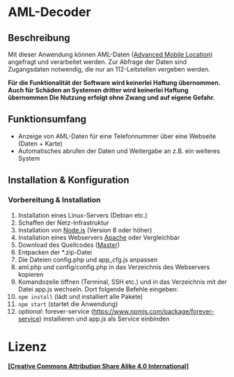 # AML-Decoder

## Beschreibung
Mit dieser Anwendung können AML-Daten ([Advanced Mobile Location)](https://de.wikipedia.org/wiki/Advanced_Mobile_Location) angefragt und verarbeitet werden. Zur Abfrage der Daten sind Zugangsdaten notwendig, die nur an 112-Leitstellen vergeben werden.

**Für die Funktionalität der Software wird keinerlei Haftung übernommen. Auch für Schäden an Systemen dritter wird keinerlei Haftung übernommen
Die Nutzung erfolgt ohne Zwang und auf eigene Gefahr.**


## Funktionsumfang
 - Anzeige von AML-Daten für eine Telefonnummer über eine Webseite (Daten + Karte)
 - Automatisches abrufen der Daten und Weitergabe an z.B. ein weiteres System

## Installation & Konfiguration
### Vorbereitung & Installation
 1. Installation eines Linux-Servers (Debian etc.)
 2. Schaffen der Netz-Infrastruktur 
 3. Installation von [Node.js](https://nodejs.org/) (Version 8 oder höher)
 4. Installation eines Webservers [Apache](https://httpd.apache.org/) oder Vergleichbar
 5. Download des Quellcodes ([Master](https://github.com/Robert-112/...))
 6. Entpacken der *.zip-Datei
 7. Die Dateien config.php und app_cfg.js anpassen
 7. aml.php und config/config.php in das Verzeichnis des Webservers kopieren
 6. Komandozeile öffnen (Terminal, SSH etc.) und in das Verzeichnis mit der Datei app.js wechseln. Dort folgende Befehle eingeben:
 7. `npm install` (lädt und installiert alle Pakete)
 8. `npm start` (startet die Anwendung)
 9. *optional:* forever-service (https://www.npmjs.com/package/forever-service) installieren und app.js als Service einbinden


# Lizenz
#### [\[Creative Commons Attribution Share Alike 4.0 International\]](https://github.com/Robert-112/Wachalarm-IP-Web/blob/master/LICENSE.md)